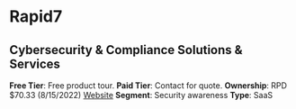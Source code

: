 # Rapid7

## Cybersecurity & Compliance Solutions & Services

**Free Tier**: Free product tour.
**Paid Tier**: Contact for quote.
**Ownership**: RPD $70.33 (8/15/2022)
[Website](https://www.rapid7.com/)
**Segment**: Security awareness
**Type**: SaaS
